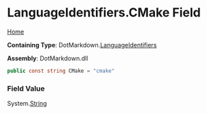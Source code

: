 <a name="_top"></a>

# LanguageIdentifiers\.CMake Field

[Home](../../../README.md#_top)

**Containing Type**: DotMarkdown\.[LanguageIdentifiers](../README.md#_top)

**Assembly**: DotMarkdown\.dll

```csharp
public const string CMake = "cmake"
```

### Field Value

System\.[String](https://docs.microsoft.com/en-us/dotnet/api/system.string)